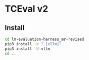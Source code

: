 # TCEval v2

## Install

```bash
cd lm-evaluation-harness_mr-revised
pip3 install -e ".[vllm]"
pip3 install -U vllm
cd ..
```

